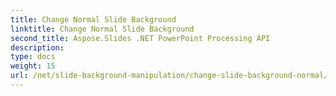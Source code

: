 ```yaml
---
title: Change Normal Slide Background
linktitle: Change Normal Slide Background
second_title: Aspose.Slides .NET PowerPoint Processing API
description: 
type: docs
weight: 15
url: /net/slide-background-manipulation/change-slide-background-normal/
---
```

